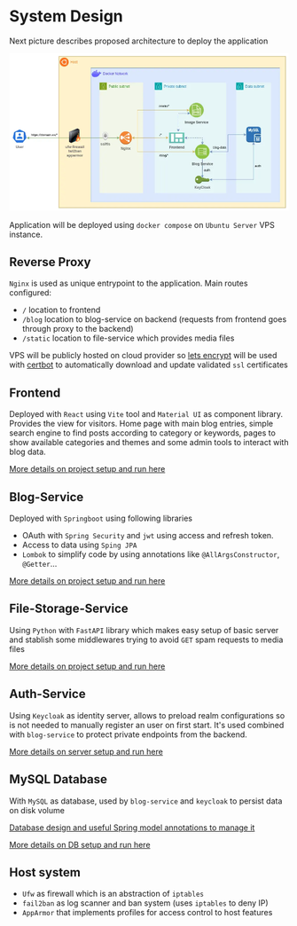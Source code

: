 # System Design

Next picture describes proposed architecture to deploy the application

<img src="../source/Architecture.webp" width="800">

Application will be deployed using `docker compose` on `Ubuntu Server` VPS instance.

## Reverse Proxy

`Nginx` is used as unique entrypoint to the application. Main routes configured:

- `/` location to frontend
- `/blog` location to blog-service on backend (requests from frontend goes through proxy to the backend)
- `/static` location to file-service which provides media files

VPS will be publicly hosted on cloud provider so [lets encrypt](https://letsencrypt.org/es/) will be used with [certbot](https://certbot.eff.org/) to automatically download and update validated `ssl` certificates

## Frontend

Deployed with `React` using `Vite` tool and `Material UI` as component library. Provides the view for visitors. Home page with main blog entries, simple search engine to find posts according to category or keywords, pages to show available categories and themes and some admin tools to interact with blog data.

[More details on project setup and run here](../services/Frontend.md)

## Blog-Service

Deployed with `Springboot` using following libraries 

- OAuth with `Spring Security` and `jwt` using access and refresh token.
- Access to data using `Sping JPA`
- `Lombok` to simplify code by using annotations like `@AllArgsConstructor`, `@Getter`...

[More details on project setup and run here](../services/Blog-Service.md)

## File-Storage-Service

Using `Python` with `FastAPI` library which makes easy setup of basic server and stablish some middlewares trying to avoid `GET` spam requests to media files

[More details on project setup and run here](../services/File-Storage-Service.md)

## Auth-Service

Using `Keycloak` as identity server, allows to preload realm configurations so is not needed to manually register an user on first start. It's used combined with `blog-service` to protect private endpoints from the backend.

[More details on server setup and run here](../services/Auth-Service.md)

## MySQL Database

With `MySQL` as database, used by `blog-service` and `keycloak` to persist data on disk volume

[Database design and useful Spring model annotations to manage it](../design/DB-Design.md)

[More details on DB setup and run here](../services/MySQL.md)

## Host system

- `Ufw` as firewall which is an abstraction of `iptables`
- `fail2ban` as log scanner and ban system (uses `iptables` to deny IP)
- `AppArmor` that implements profiles for access control to host features